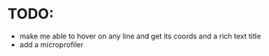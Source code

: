 # TODO:
- make me able to hover on any line and get its coords and a rich text title
- add a microprofiler
